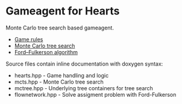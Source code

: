 # Gameagent for Hearts

Monte Carlo tree search based gameagent.

* [Game rules](https://en.wikipedia.org/wiki/Hearts)
* [Monte Carlo tree search](https://en.wikipedia.org/wiki/Monte_Carlo_tree_search)
* [Ford–Fulkerson algorithm](https://en.wikipedia.org/wiki/Ford%E2%80%93Fulkerson_algorithm)

Source files contain inline documentation with doxygen syntax:

* hearts.hpp - Game handling and logic
* mcts.hpp - Monte Carlo tree search
* mctree.hpp - Underlying tree containers for tree search
* flownetwork.hpp - Solve assigment problem with Ford-Fulkerson
